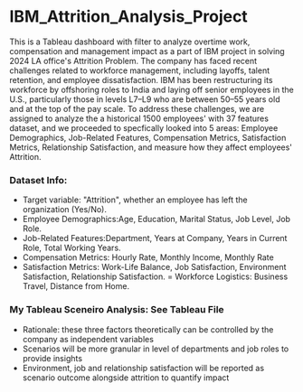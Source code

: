 # IBM_Attrition_Analysis_Project
This is a Tableau dashboard with filter to analyze overtime work, compensation and management impact as a part of IBM project in solving 2024 LA office's Attrition Problem. The company has faced recent challenges related to workforce management, including layoffs, talent retention, and employee dissatisfaction. IBM has been restructuring its workforce by offshoring roles to India and laying off senior employees in the U.S., particularly those in levels L7–L9 who are between 50–55 years old and at the top of the pay scale. ​​To address these challenges, we are assigned to analyze the a historical 1500 employees' with 37 features dataset, and we proceeded to specfically looked into 5 areas: Employee Demographics, Job-Related Features, Compensation Metrics, Satisfaction Metrics, Relationship Satisfaction, and measure how they affect employees' Attrition.

### Dataset Info:
- Target variable: "Attrition", whether an employee has left the organization (Yes/No).
- Employee Demographics:Age, Education, Marital Status, Job Level, Job Role.
- Job-Related Features:Department, Years at Company, Years in Current Role, Total Working Years.
- Compensation Metrics: Hourly Rate, Monthly Income, Monthly Rate
- Satisfaction Metrics: Work-Life Balance, Job Satisfaction, Environment Satisfaction, Relationship Satisfaction.
= Workforce Logistics: Business Travel, Distance from Home.


### My Tableau Sceneiro Analysis: See Tableau File
- Rationale: these three factors theoretically can be controlled by the company as independent variables
- Scenarios will be more granular in level of departments and job roles to provide insights
- Environment, job and relationship satisfaction will be reported as scenario outcome alongside attrition to quantify impact

